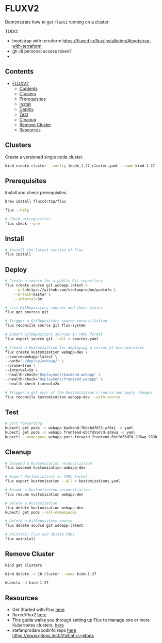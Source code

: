# FLUXV2

Demonstrate how to get `FluxV2` running on a cluster  

TODO:

* bootstrap with terraform https://fluxcd.io/flux/installation/#bootstrap-with-terraform
* gh cli personal access token?
* 

## Contents

- [FLUXV2](#fluxv2)
  - [Contents](#contents)
  - [Clusters](#clusters)
  - [Prerequisites](#prerequisites)
  - [Install](#install)
  - [Deploy](#deploy)
  - [Test](#test)
  - [Cleanup](#cleanup)
  - [Remove Cluster](#remove-cluster)
  - [Resources](#resources)

## Clusters

Create a versioned single node cluster.  

```sh
kind create cluster --config 1node_1_27_cluster.yaml --name kind-1-27
```

## Prerequisites

Install and check prerequisites.  

```sh
brew install fluxcd/tap/flux

flux --help

# Check prerequisites
flux check --pre
```

## Install

```sh
# Install the latest version of Flux
flux install
```

## Deploy

```sh
# Create a source for a public Git repository
flux create source git webapp-latest \
    --url=https://github.com/stefanprodan/podinfo \
    --branch=master \
    --interval=3m

# List GitRepository sources and their status
flux get sources git

# Trigger a GitRepository source reconciliation
flux reconcile source git flux-system

# Export GitRepository sources in YAML format
flux export source git --all > sources.yaml

# Create a Kustomization for deploying a series of microservices
flux create kustomization webapp-dev \
--source=webapp-latest \
--path="./deploy/webapp/" \
--prune=true \
--interval=5m \
--health-check="Deployment/backend.webapp" \
--health-check="Deployment/frontend.webapp" \
--health-check-timeout=2m

# Trigger a git sync of the Kustomization's source and apply changes
flux reconcile kustomization webapp-dev --with-source
```

## Test

```sh
# port forwarding
kubectl get pods -n webapp backend-7bbcb4f675-wf94j -o yaml  
kubectl get pods -n webapp frontend-6bcfd55d7d-2d8wq -o yaml  
kubectl --namespace webapp port-forward frontend-6bcfd55d7d-2d8wq 9898
```

## Cleanup

```sh
# Suspend a Kustomization reconciliation
flux suspend kustomization webapp-dev

# Export Kustomizations in YAML format
flux export kustomization --all > kustomizations.yaml

# Resume a Kustomization reconciliation
flux resume kustomization webapp-dev

# Delete a Kustomization
flux delete kustomization webapp-dev
kubectl get pods --all-namespaces

# Delete a GitRepository source
flux delete source git webapp-latest

# Uninstall Flux and delete CRDs
flux uninstall
```

## Remove Cluster

```sh
kind get clusters   

kind delete -v 10 cluster --name kind-1-27

kubectx -d kind-1-27
```

## Resources

* Get Started with Flux [here](https://fluxcd.io/flux/get-started/)
* fluxcd/flux2 [here](https://github.com/fluxcd/flux2)
* This guide walks you through setting up Flux to manage one or more Kubernetes clusters. [here](https://fluxcd.io/flux/installation/)  
* stefanprodan/podinfo repo [here](https://github.com/stefanprodan/podinfo)  
https://www.gitops.tech/#what-is-gitops